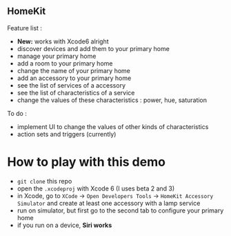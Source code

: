 HomeKit
---

Feature list :
 
  - **New:** works with Xcode6 alright
  - discover devices and add them to your primary home
  - manage your primary home
  - add a room to your primary home
  - change the name of your primary home
  - add an accessory to your primary home
  - see the list of services of a accessory
  - see the list of characteristics of a service
  - change the values of these characteristics : power, hue, saturation

To do :

  - implement UI to change the values of other kinds of characteristics
  - action sets and triggers (currently)

How to play with this demo
===

  - `git clone` this repo
  - open the `.xcodeproj` with Xcode 6 (I uses beta 2 and 3)
  - in Xcode, go to `XCode` -> `Open Developers Tools` -> `HomeKit Accessory Simulator` and create at least one accessory with a lamp service
  - run on simulator, but first go to the second tab to configure your primary home
  - if you run on a device, **Siri works**